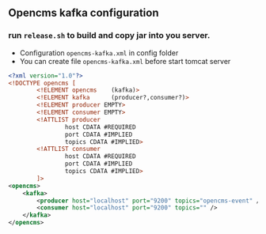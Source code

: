 ## Opencms kafka configuration

### run `release.sh` to build and copy jar into you server.
* Configuration `opencms-kafka.xml` in config folder
* You can create file `opencms-kafka.xml` before start tomcat server
```xml
<?xml version="1.0"?>
<!DOCTYPE opencms [
        <!ELEMENT opencms    (kafka)>
        <!ELEMENT kafka      (producer?,consumer?)>
        <!ELEMENT producer EMPTY>
        <!ELEMENT consumer EMPTY>
        <!ATTLIST producer
                host CDATA #REQUIRED
                port CDATA #IMPLIED
                topics CDATA #IMPLIED>
        <!ATTLIST consumer
                host CDATA #REQUIRED
                port CDATA #IMPLIED
                topics CDATA #IMPLIED>
        ]>
<opencms>
    <kafka>
        <producer host="localhost" port="9200" topics="opencms-event" />
        <consumer host="localhost" port="9200" topics="" />
    </kafka>
</opencms>
```